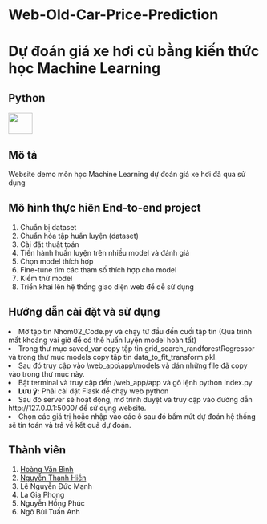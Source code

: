 # Web-Old-Car-Price-Prediction
<div>
<h1>Dự đoán giá xe hơi củ bằng kiến thức học Machine Learning </h1>
  <h2> Python</h2>
<img src='https://i0.wp.com/tinkercademy.com/wp-content/uploads/2018/04/python-icon.png?ssl=1' width="48" height="42"/>
</div>
<h2>Mô tả</h2>
Website demo môn học Machine Learning dự đoán giá xe hơi đã qua sử dụng <br>
<h2>Mô hình thực hiên End-to-end project</h2>
<ol>
<li> Chuẩn bị dataset </li>
<li> Chuẩn hóa tập huấn luyện (dataset)</li>
<li> Cài đặt thuật toán </li> 
<li> Tiến hành huấn luyện trên nhiều model và đánh giá</li>
  <li> Chọn model thích hợp</li>
<li> Fine-tune tìm các tham số thích hợp cho model</li>
<li> Kiểm thử model</li>
<li> Triển khai lên hệ thống giao diện web để dễ sử dụng </li>
</ol>
<h2>Hướng dẫn cài đặt và sử dụng</h2>
</ol>
<li> Mở tập tin Nhom02_Code.py và chạy từ đầu đến cuối tập tin (Quá trình mất khoảng vài giờ để có thể huấn luyện model hoàn tất)</li>
<li> Trong thư mục saved_var copy tập tin grid_search_randforestRegressor và trong thư mục models copy tập tin data_to_fit_transform.pkl.</li>
<li> Sau đó truy cập vào \web_app\app\models và dán những file đã copy vào trong thư mục này.</li>
<li> Bật terminal và truy cập đến /web_app/app và gõ lệnh python index.py</li>
<li> <b>Lưu ý:</b> Phải cài đặt Flask để chạy web python</li>
<li> Sau đó server sẽ hoạt động, mở trình duyệt và truy cập vào đường dẫn http://127.0.0.1:5000/ để sử dụng website.</li>
<li> Chọn các giá trị hoặc nhập vào các ô sau đó bấm nút dự đoán hệ thống sẽ tín toán và trả về kết quả dự đoán.</li>
</ol>
<h2> Thành viên </h2>
<ol>
  <li><a href='https://github.com/HoangVanBinh0712'>Hoàng Văn Bình</a> </li>
  <li><a href='https://github.com/lexus2801'>Nguyễn Thanh Hiền</a></li>
  <li><a>Lê Nguyễn Đức Mạnh</a></li>
  <li><a>La Gia Phong</a></li>
  <li><a>Nguyễn Hồng Phúc</a></li>
  <li><a>Ngô Bùi Tuấn Anh</a></li>
</ol>
